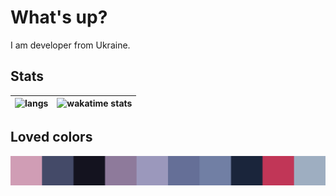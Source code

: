 #  What's up? 

I am developer from Ukraine.

## Stats

| ![langs](https://github-readme-stats.vercel.app/api/top-langs?username=roman-koshchei&theme=nord&hide_title=true&langs_count=3&count_private=true&hide_border=true) | ![wakatime stats](https://github-readme-stats.vercel.app/api/wakatime?username=romankoshchei&theme=nord&hide_border=true&langs_count=4&custom_title=Week%20activity) |
|---|---|


## Loved colors

![colors](colors.png)

